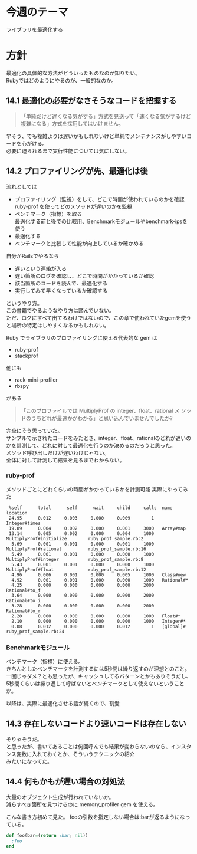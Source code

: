 # 今週のテーマ
ライブラリを最適化する

# 方針
最適化の具体的な方法がどういったものなのか知りたい。  
Rubyではどのようにやるのが、一般的なのか。  

## 14.1 最適化の必要がなさそうなコードを把握する
> 「単純だけど遅くなる気がする」方式を見送って「速くなる気がするけど複雑になる」方式を採用してはいけません。

早そう、でも複雑よりは遅いかもしれないけど単純でメンテナンスがしやすいコードを心がける。  
必要に迫られるまで実行性能については気にしない。


## 14.2 プロファイリングが先、最適化は後

流れとしては
- プロファイリング（監視）をして、どこで時間が使われているのかを確認  
  ruby-prof を使ってどのメソッドが遅いのかを監視
- ベンチマーク（指標）を取る  
  最適化する前と後での比較用、Benchmarkモジュールやbenchmark-ipsを使う
- 最適化する
- ベンチマークと比較して性能が向上しているか確かめる

自分がRailsでやるなら
- 遅いという連絡が入る
- 遅い箇所のログを確認し、どこで時間がかかっているか確認
- 該当箇所のコードを読んで、最適化する
- 実行してみて早くなっているか確認する

というやり方。  
この書籍でやるようなやり方は踏んでいない。  
ただ、ログにすべて出てるわけではないので、この章で使われていたgemを使うと場所の特定はしやすくなるかもしれない。

Ruby でライブラリのプロファイリングに使える代表的な gem は 

- ruby-prof 
- stackprof

他にも

- rack-mini-profiler
- rbspy

がある

> 「このプロファイルでは MultiplyProf の integer、float、rational メ ソッドのうちどれが最速かがわかる」と思い込んでいませんでしたか?

完全にそう思っていた。  
サンプルで示されたコードをみたとき、integer、float、rationalのどれが遅いのかを計測して、どれに対して最適化を行うのか決めるのだろうと思った。  
メソッド呼び出しだけが遅いわけじゃない。  
全体に対して計測して結果を見るまでわからない。  

### ruby-prof
メソッドごとにどれくらいの時間がかかっているかを計測可能
実際にやってみた
```text
 %self      total      self      wait     child     calls  name                           location
 24.95      0.012     0.003     0.000     0.009        1   Integer#times                  
 19.89      0.004     0.002     0.000     0.001     3000   Array#map                      
 13.14      0.005     0.002     0.000     0.004     1000   MultiplyProf#initialize        ruby_prof_sample.rb:2
  5.69      0.001     0.001     0.000     0.001     1000   MultiplyProf#rational          ruby_prof_sample.rb:16
  5.49      0.001     0.001     0.000     0.000     1000   MultiplyProf#integer           ruby_prof_sample.rb:8
  5.43      0.001     0.001     0.000     0.000     1000   MultiplyProf#float             ruby_prof_sample.rb:12
  4.96      0.006     0.001     0.000     0.005     1000   Class#new                      
  4.92      0.001     0.001     0.000     0.000     1000   Rational#*                     
  4.25      0.000     0.000     0.000     0.000     2000   Rational#to_f                  
  3.64      0.000     0.000     0.000     0.000     2000   Rational#to_i                  
  3.28      0.000     0.000     0.000     0.000     2000   Rational#to_r                  
  2.20      0.000     0.000     0.000     0.000     1000   Float#*                        
  2.10      0.000     0.000     0.000     0.000     1000   Integer#*                      
  0.08      0.012     0.000     0.000     0.012        1   [global]#                      ruby_prof_sample.rb:24
```


### Benchmarkモジュール
ベンチマーク（指標）に使える。  
きちんとしたベンチマークを計測するには5秒間は繰り返すのが理想とのこと。
一回じゃダメ？とも思ったが、キャッシュしてるパターンとかもありそうだし、5秒間くらいは繰り返して呼ばないとベンチマークとして使えないということか。

以降は、実際に最適化させる話が続くので、割愛

## 14.3 存在しないコードより速いコードは存在しない

そりゃそうだ。  
と思ったが、書いてあることは何回呼んでも結果が変わらないのなら、インスタンス変数に入れておくとか、そういうテクニックの紹介  
みたいになってた。

## 14.4 何もかもが遅い場合の対処法
大量のオブジェクト生成が行われていないか。  
減らすべき箇所を見つけるのに memory_profiler gem を使える。  

こんな書き方初めて見た。
fooの引数を指定しない場合は:barが返るようになっている。

```rb
def foo(bar=(return :bar; nil))
  :foo
end
```